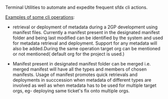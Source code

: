 Terminal Utilities to automate and expedite frequent sfdx cli actions.

<ins>Examples of some cli operations</ins>:

* retrieval or deployment of metadata during a 2GP development using manifest files. Currently a manifest present in the designated manifest folder and being last modified can be identified by the system and used for metadata retrieval and deployment. Support for any metadata will also be added.During the same operation target org can be mentioned or not mentioned( default org for the project is used.)

* Manifest present in designated manifest folder can be merged i.e. merged manifest will have all the types and members of chosen manifests. Usage of manifest promotes quick retrievals and deployments in succcession when metadata of different types are involved as well as when metadata has to be used for multiple target orgs, eg- deploying same ticket's fix onto multiple orgs.